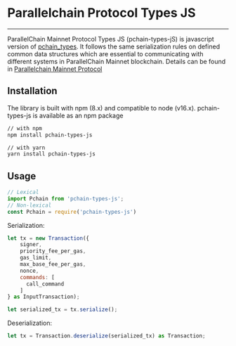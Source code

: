 # Parallelchain Protocol Types JS
---

ParallelChain Mainnet Protocol Types JS (pchain-types-jS) is javascript version of [pchain_types](https://crates.io/crates/pchain-types). It follows the same serialization rules on defined common data structures which are essential to communicating with different systems in ParallelChain Mainnet blockchain. Details can be found in [Parallelchain Mainnet Protocol](https://github.com/parallelchain-io/parallelchain-protocol)

## Installation

The library is built with npm (8.x) and compatible to node (v16.x). 
pchain-types-js is available as an npm package

```bash
// with npm
npm install pchain-types-js

// with yarn
yarn install pchain-types-js
```

## Usage

```javascript
// Lexical
import Pchain from 'pchain-types-js';
// Non-lexical
const Pchain = require('pchain-types-js')
```

Serialization:

```js
let tx = new Transaction({
    signer, 
    priority_fee_per_gas,
    gas_limit, 
    max_base_fee_per_gas, 
    nonce,
    commands: [ 
      call_command 
    ]
} as InputTransaction);

let serialized_tx = tx.serialize();
```

Deserialization:

```js
let tx = Transaction.deserialize(serialized_tx) as Transaction;
```